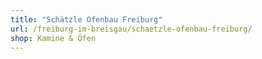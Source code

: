 ```yaml
---
title: "Schätzle Ofenbau Freiburg"
url: /freiburg-im-breisgau/schaetzle-ofenbau-freiburg/
shop: Kamine & Öfen
---
```


